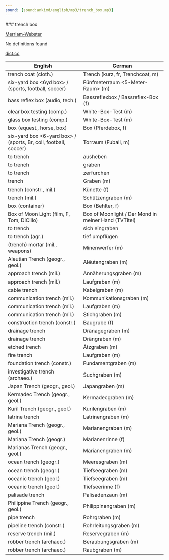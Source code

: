 ```yaml
---
sound: [sound:ankimd/english/mp3/trench_box.mp3]
---
```


\### trench box

[Merriam-Webster](https://www.merriam-webster.com/dictionary/trench+box)

No definitions found

[dict.cc](https://www.dict.cc/trench+box)

| English        | German       |
| -------------- | ------------ |
| trench coat (cloth.) | Trench (kurz, fr, Trenchcoat, m) |
| six-yard box <6yd box> / (sports, football, soccer) | Fünfmeterraum <5-Meter-Raum> (m) |
| bass reflex box (audio, tech.) | Bassreflexbox / Bassreflex-Box (f) |
| clear box testing (comp.) | White-Box-Test (m) |
| glass box testing (comp.) | White-Box-Test (m) |
| box (equest., horse, box) | Box (Pferdebox, f) |
| six-yard box <6-yard box> / (sports, Br, coll, football, soccer) | Torraum (Fuball, m) |
| to trench | ausheben |
| to trench | graben |
| to trench | zerfurchen |
| trench | Graben (m) |
| trench (constr., mil.) | Künette (f) |
| trench (mil.) | Schützengraben (m) |
| box (container) | Box (Behlter, f) |
| Box of Moon Light (film, F, Tom, DiCillo) | Box of Moonlight / Der Mond in meiner Hand (TVTitel) |
| to trench | sich eingraben |
| to trench (agr.) | tief umpflügen |
| (trench) mortar (mil., weapons) | Minenwerfer (m) |
| Aleutian Trench (geogr., geol.) | Alëutengraben (m) |
| approach trench (mil.) | Annäherungsgraben (m) |
| approach trench (mil.) | Laufgraben (m) |
| cable trench | Kabelgraben (m) |
| communication trench (mil.) | Kommunikationsgraben (m) |
| communication trench (mil.) | Laufgraben (m) |
| communication trench (mil.) | Stichgraben (m) |
| construction trench (constr.) | Baugrube (f) |
| drainage trench | Dränagegraben (m) |
| drainage trench | Drängraben (m) |
| etched trench | Ätzgraben (m) |
| fire trench | Laufgraben (m) |
| foundation trench (constr.) | Fundamentgraben (m) |
| investigative trench (archaeo.) | Suchgraben (m) |
| Japan Trench (geogr., geol.) | Japangraben (m) |
| Kermadec Trench (geogr., geol.) | Kermadecgraben (m) |
| Kuril Trench (geogr., geol.) | Kurilengraben (m) |
| latrine trench | Latrinengraben (m) |
| Mariana Trench (geogr., geol.) | Marianengraben (m) |
| Mariana Trench (geogr.) | Marianenrinne (f) |
| Marianas Trench (geogr., geol.) | Marianengraben (m) |
| ocean trench (geogr.) | Meeresgraben (m) |
| ocean trench (geogr.) | Tiefseegraben (m) |
| oceanic trench (geol.) | Tiefseegraben (m) |
| oceanic trench (geol.) | Tiefseerinne (f) |
| palisade trench | Palisadenzaun (m) |
| Philippine Trench (geogr., geol.) | Philippinengraben (m) |
| pipe trench | Rohrgraben (m) |
| pipeline trench (constr.) | Rohrleitungsgraben (m) |
| reserve trench (mil.) | Reservegraben (m) |
| robber trench (archaeo.) | Beraubungsgraben (m) |
| robber trench (archaeo.) | Raubgraben (m) |
